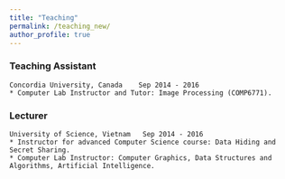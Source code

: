 ```yaml
---
title: "Teaching"
permalink: /teaching_new/
author_profile: true
---
```


### Teaching Assistant
    Concordia University, Canada    Sep 2014 - 2016
    * Computer Lab Instructor and Tutor: Image Processing (COMP6771).

### Lecturer
    University of Science, Vietnam   Sep 2014 - 2016
    * Instructor for advanced Computer Science course: Data Hiding and Secret Sharing.
    * Computer Lab Instructor: Computer Graphics, Data Structures and Algorithms, Artificial Intelligence.
